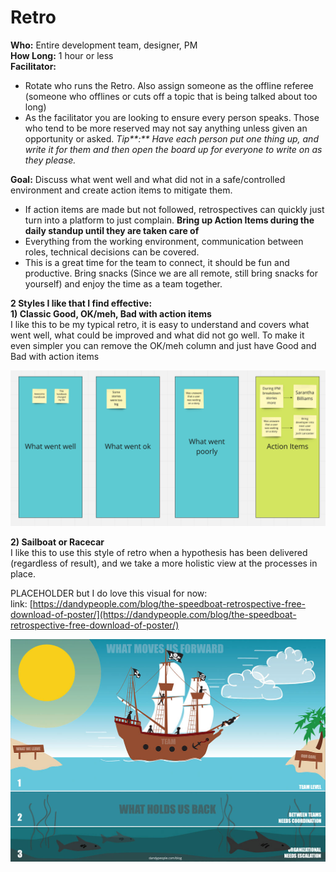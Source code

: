 # Retro

**Who:** Entire development team, designer, PM  
**How Long:** 1 hour or less  
**Facilitator:** 

* Rotate who runs the Retro. Also assign someone as the offline referee \(someone who offlines or cuts off a topic that is being talked about too long\)
* As the facilitator you are looking to ensure every person speaks. Those who tend to be more reserved may not say anything unless given an opportunity or asked.  _Tip**:** Have each person put one thing up, and write it for them and then open the board up for everyone to write on as they please._

**Goal:** Discuss what went well and what did not in a safe/controlled environment and create action items to mitigate them.

* If action items are made but not followed, retrospectives can quickly just turn into a platform to just complain. **Bring up Action Items during the daily standup until they are taken care of**
* Everything from the working environment, communication between roles, technical decisions can be covered. 
* This is a great time for the team to connect, it should be fun and productive. Bring snacks \(Since we are all remote, still bring snacks for yourself\) and enjoy the time as a team together. 

**2 Styles I like that I find effective:**  
**1\) Classic Good, OK/meh, Bad with action items**  
I like this to be my typical retro, it is easy to understand and covers what went well, what could be improved and what did not go well. To make it even simpler you can remove the OK/meh column and just have Good and Bad with action items

![](../.gitbook/assets/screen-shot-2020-11-18-at-3.10.36-pm.png)

  
**2\) Sailboat or Racecar**  
I like this to use this style of retro when a hypothesis has been delivered \(regardless of result\), and we take a more holistic view at the processes in place.  
  
PLACEHOLDER but I do love this visual for now:  
link: [https://dandypeople.com/blog/the-speedboat-retrospective-free-download-of-poster/](https://dandypeople.com/blog/the-speedboat-retrospective-free-download-of-poster/)  
  

![](../.gitbook/assets/speedboat-retrospective.jpg)

